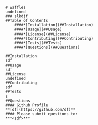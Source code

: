 
        # waffles
        undefined                  
        ### slkdjf
        ##Table of Contents
            ####*[Installation](##Installation)
            ####*[Usage](##Usage)
            ####*[License](##License)
            ####*[Contributing](##Contributing)
            ####*[Tests](##Tests)
            ####*[Questions](##Questions)

        ##Installation
        sdf
        ##Usage
        sdf
        ##License
        undefined
        ##Contributing
        sdf
        ##Tests
        s
        ##Questions
        #### Github Profile
        **[df](https://github.com/df)**
        #### Please submit questions to:
        ***<sdf>***
        